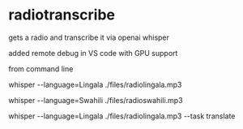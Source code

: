 # radiotranscribe
gets a radio and transcribe it via openai whisper 

added remote debug in VS code with GPU support


from command line

 whisper --language=Lingala  ./files/radiolingala.mp3

  whisper --language=Swahili  ./files/radioswahili.mp3

   whisper --language=Lingala  ./files/radiolingala.mp3 --task translate

   



